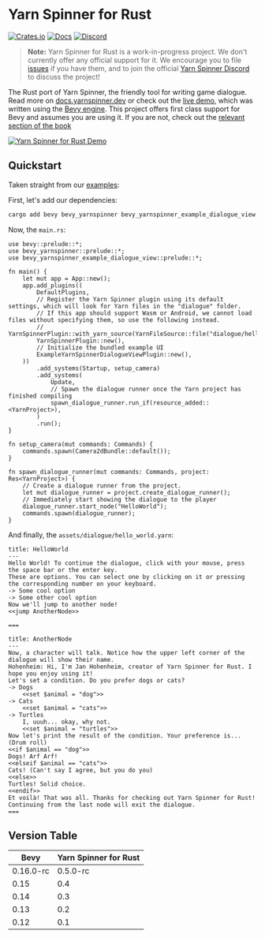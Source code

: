 # Yarn Spinner for Rust

[![Crates.io](https://img.shields.io/crates/v/bevy_yarnspinner.svg)](https://crates.io/crates/bevy_yarnspinner)
[![Docs](https://docs.rs/bevy_yarnspinner/badge.svg)](https://docs.rs/bevy_yarnspinner/latest/bevy_yarnspinner/)
[![Discord](https://img.shields.io/discord/754171172693868585.svg?label=&logo=discord&logoColor=ffffff&color=7389D8&labelColor=6A7EC2)](https://discord.gg/yarnspinner)
> **Note:**
> Yarn Spinner for Rust is a work-in-progress project. We don't currently offer any official support for it. We encourage you to
> file [issues](https://github.com/YarnSpinnerTool/YarnSpinner-Rust/issues/new) if you have them, and to join the official [Yarn Spinner Discord](https://discord.gg/yarnspinner) to discuss the
> project!

The Rust port of Yarn Spinner, the friendly tool for writing game dialogue. Read more on [docs.yarnspinner.dev](https://docs.yarnspinner.dev/using-yarnspinner-with-rust/overview) or check out
the [live demo](https://janhohenheim.itch.io/yarnspinner-rust-demo), which was written using the [Bevy engine](https://bevyengine.org/).
This project offers first class support for Bevy and assumes you are using it. If you are not, check out
the [relevant section of the book](https://yarnspinnertool.github.io/YarnSpinner-Rust/working_without_bevy)

[![Yarn Spinner for Rust Demo](https://img.itch.zone/aW1hZ2UvMjExMjc5NC8xMjQ0MjEwNy5wbmc=/original/LpAOnR.png)](https://janhohenheim.itch.io/yarn-slinger-demo)

## Quickstart

Taken straight from our [examples](https://github.com/YarnSpinnerTool/YarnSpinner-Rust/tree/main/examples/bevy_yarnspinner):

First, let's add our dependencies:

```bash
cargo add bevy bevy_yarnspinner bevy_yarnspinner_example_dialogue_view
```

Now, the `main.rs`:

```rust,no_run
use bevy::prelude::*;
use bevy_yarnspinner::prelude::*;
use bevy_yarnspinner_example_dialogue_view::prelude::*;

fn main() {
    let mut app = App::new();
    app.add_plugins((
        DefaultPlugins,
        // Register the Yarn Spinner plugin using its default settings, which will look for Yarn files in the "dialogue" folder.
        // If this app should support Wasm or Android, we cannot load files without specifying them, so use the following instead.
        // YarnSpinnerPlugin::with_yarn_source(YarnFileSource::file("dialogue/hello_world.yarn")),
        YarnSpinnerPlugin::new(),
        // Initialize the bundled example UI
        ExampleYarnSpinnerDialogueViewPlugin::new(),
    ))
        .add_systems(Startup, setup_camera)
        .add_systems(
            Update,
            // Spawn the dialogue runner once the Yarn project has finished compiling
            spawn_dialogue_runner.run_if(resource_added::<YarnProject>),
        )
        .run();
}

fn setup_camera(mut commands: Commands) {
    commands.spawn(Camera2dBundle::default());
}

fn spawn_dialogue_runner(mut commands: Commands, project: Res<YarnProject>) {
    // Create a dialogue runner from the project.
    let mut dialogue_runner = project.create_dialogue_runner();
    // Immediately start showing the dialogue to the player
    dialogue_runner.start_node("HelloWorld");
    commands.spawn(dialogue_runner);
}
```

And finally, the `assets/dialogue/hello_world.yarn`:

```text
title: HelloWorld
---
Hello World! To continue the dialogue, click with your mouse, press the space bar or the enter key.
These are options. You can select one by clicking on it or pressing the corresponding number on your keyboard.
-> Some cool option
-> Some other cool option
Now we'll jump to another node!
<<jump AnotherNode>>

===

title: AnotherNode
---
Now, a character will talk. Notice how the upper left corner of the dialogue will show their name.
Hohenheim: Hi, I'm Jan Hohenheim, creator of Yarn Spinner for Rust. I hope you enjoy using it!
Let's set a condition. Do you prefer dogs or cats?
-> Dogs
    <<set $animal = "dog">>
-> Cats
    <<set $animal = "cats">>
-> Turtles
    I, uuuh... okay, why not.
    <<set $animal = "turtles">>
Now let's print the result of the condition. Your preference is...
(Drum roll)
<<if $animal == "dog">>
Dogs! Arf Arf!
<<elseif $animal == "cats">>
Cats! (Can't say I agree, but you do you)
<<else>>
Turtles! Solid choice.
<<endif>>
Et voilà! That was all. Thanks for checking out Yarn Spinner for Rust! Continuing from the last node will exit the dialogue.
===
```

## Version Table

| Bevy        | Yarn Spinner for Rust | 
|-------------|-----------------------|
| 0.16.0-rc   | 0.5.0-rc              |
| 0.15        | 0.4                   |
| 0.14        | 0.3                   |
| 0.13        | 0.2                   |
| 0.12        | 0.1                   |
